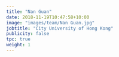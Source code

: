 ```yaml
---
title: "Nan Guan"
date: 2018-11-19T10:47:58+10:00
image: "images/team/Nan Guan.jpg"
jobtitle: "City University of Hong Kong"
publicity: false
tpc: true
weight: 1
---
```

